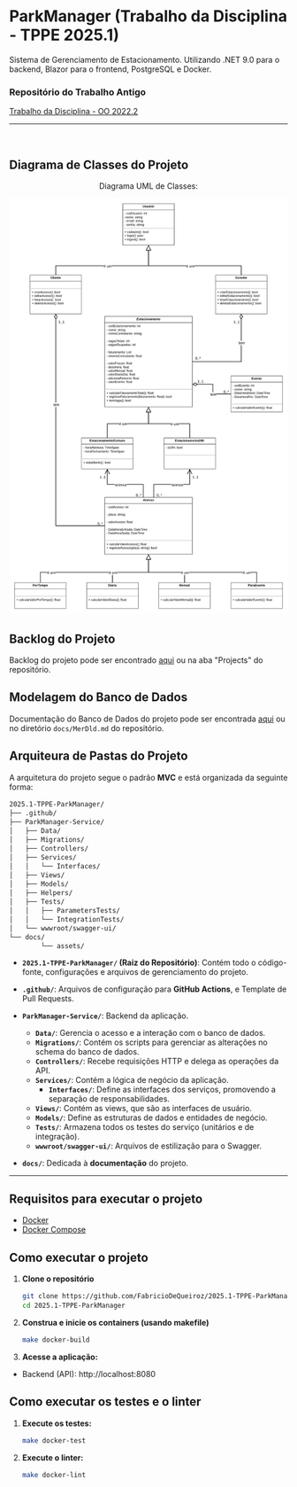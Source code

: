 # ParkManager (Trabalho da Disciplina - TPPE 2025.1)

Sistema de Gerenciamento de Estacionamento. Utilizando .NET 9.0 para o backend, Blazor para o frontend, PostgreSQL e Docker.

### Repositório do Trabalho Antigo
[Trabalho da Disciplina - OO 2022.2](https://github.com/FabricioDeQueiroz/TrabalhoOO-Grupo-02)

---

<br>

## Diagrama de Classes do Projeto

<div align='center'>
<p>Diagrama UML de Classes:</p>
<a href="docs/assets/DiagramaClassesTPPE.png"><img src='docs/assets/DiagramaClassesTPPE.png'></img></a>
</div>

## Backlog do Projeto

Backlog do projeto pode ser encontrado [aqui](https://github.com/users/FabricioDeQueiroz/projects/4) ou na aba "Projects" do repositório.

## Modelagem do Banco de Dados

Documentação do Banco de Dados do projeto pode ser encontrada [aqui](docs/MerDld.md) ou no diretório `docs/MerDld.md` do repositório.

## Arquiteura de Pastas do Projeto

A arquitetura do projeto segue o padrão **MVC** e está organizada da seguinte forma:

```plaintext
2025.1-TPPE-ParkManager/
├── .github/
├── ParkManager-Service/
│   ├── Data/
│   ├── Migrations/
│   ├── Controllers/
│   ├── Services/
│   │   └── Interfaces/
│   ├── Views/
│   ├── Models/
│   ├── Helpers/
│   ├── Tests/
│   │   ├── ParametersTests/
│   │   └── IntegrationTests/
│   └── wwwroot/swagger-ui/
└── docs/
        └── assets/
```

* **`2025.1-TPPE-ParkManager/` (Raiz do Repositório)**: Contém todo o código-fonte, configurações e arquivos de gerenciamento do projeto.

* **`.github/`**: Arquivos de configuração para **GitHub Actions**, e Template de Pull Requests.

* **`ParkManager-Service/`**: Backend da aplicação.
    * **`Data/`**: Gerencia o acesso e a interação com o banco de dados.
    * **`Migrations/`**: Contém os scripts para gerenciar as alterações no schema do banco de dados.
    * **`Controllers/`**: Recebe requisições HTTP e delega as operações da API.
    * **`Services/`**: Contém a lógica de negócio da aplicação.
       * **`Interfaces/`**: Define as interfaces dos serviços, promovendo a separação de responsabilidades.
    * **`Views/`**: Contém as views, que são as interfaces de usuário.
    * **`Models/`**: Define as estruturas de dados e entidades de negócio.
    * **`Tests/`**: Armazena todos os testes do serviço (unitários e de integração).
    * **`wwwroot/swagger-ui/`**: Arquivos de estilização para o Swagger.

* **`docs/`**: Dedicada à **documentação** do projeto.

---

## Requisitos para executar o projeto

- [Docker](https://www.docker.com/)
- [Docker Compose](https://docs.docker.com/compose/)

## Como executar o projeto

1. **Clone o repositório**  
   ```bash
   git clone https://github.com/FabricioDeQueiroz/2025.1-TPPE-ParkManager.git
   cd 2025.1-TPPE-ParkManager

2. **Construa e inicie os containers (usando makefile)**

    ```bash
    make docker-build

3. **Acesse a aplicação:**

* Backend (API): http://localhost:8080

## Como executar os testes e o linter

1. **Execute os testes:**
   ```bash
   make docker-test
   
2. **Execute o linter:**
   ```bash
   make docker-lint
